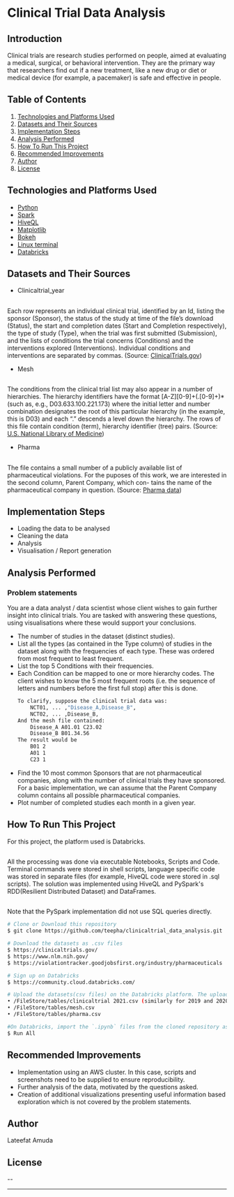 # Clinical Trial Data Analysis

## Introduction
Clinical trials are research studies performed on people, aimed at evaluating a medical, surgical, or behavioral intervention. They are the primary way that researchers find out if a new treatment, like a new drug or diet or medical device (for example, a pacemaker) is safe and effective in people.


## Table of Contents
1. <a href="#technologies-and-platforms-used">Technologies and Platforms Used</a>
2. <a href="#datasets-and-their-sources">Datasets and Their Sources</a>
3. <a href="#implementation-steps">Implementation Steps</a>
3. <a href="#analysis-performed">Analysis Performed</a>
4. <a href="#how-to-run-this-project">How To Run This Project</a>
4. <a href="#recommended-improvements">Recommended Improvements</a>
5. <a href="#author">Author</a>
6. <a href="#license">License</a>


## Technologies and Platforms Used

- [Python](https://www.python.org/)
- [Spark](https://spark.apache.org/documentation.html)
- [HiveQL](https://cwiki.apache.org/confluence/display/Hive/LanguageManual)
- [Matplotlib](https://matplotlib.org/2.0.2/users/intro.html)
- [Bokeh](https://docs.bokeh.org/en/latest/)
- [Linux terminal](https://ubuntu.com/tutorials/command-line-for-beginners)
- [Databricks](https://community.cloud.databricks.com/)


## Datasets and Their Sources

- Clinicaltrial_year
## 
Each row represents an individual clinical trial, identified by an Id, listing the sponsor (Sponsor), the status of the study at time of the file’s download (Status), the start and completion dates (Start and Completion respectively), the type of study (Type), when the trial was first submitted (Submission), and the lists of conditions the trial concerns (Conditions) and the interventions explored (Interventions). Individual conditions and interventions are separated by commas. (Source: [ClinicalTrials.gov](https://clinicaltrials.gov/))

- Mesh
##
The conditions from the clinical trial list may also appear in a number of hierarchies. The hierarchy identifiers have the format [A-Z][0-9]+(.[0-9]+)* (such as, e.g., D03.633.100.221.173) where the initial letter and number combination designates the root of this particular hierarchy (in the example, this is D03) and each “.” descends a level down the hierarchy. The rows of this file contain condition (term), hierarchy identifier (tree) pairs. (Source: [U.S. National Library of Medicine](https://www.nlm.nih.gov/))

- Pharma
##
The file contains a small number of a publicly available list of pharmaceutical violations. For the puposes of this work, we are interested in the second column, Parent Company, which con- tains the name of the pharmaceutical company in question. (Source: [Pharma data](https://violationtracker.goodjobsfirst.org/industry/pharmaceuticals))


## Implementation Steps

* Loading the data to be analysed
* Cleaning the data
* Analysis
* Visualisation / Report generation


## Analysis Performed
### Problem statements
You are a data analyst / data scientist whose client wishes to gain further insight into clinical trials. You are tasked with answering these questions, using visualisations where these would support your conclusions.

- The number of studies in the dataset (distinct studies).
- List all the types (as contained in the Type column) of studies in the dataset along with the frequencies of each type. These was ordered from most frequent to least frequent.
- List the top 5 Conditions with their frequencies.
- Each Condition can be mapped to one or more hierarchy codes. The client wishes to know the 5 most frequent roots (i.e. the sequence of letters and numbers before the first full stop) after this is done.
  ```bash
  To clarify, suppose the clinical trial data was:
      NCT01, ... ,"Disease_A,Disease_B",
      NCT02, ... ,Disease_B,
  And the mesh file contained:
      Disease_A A01.01 C23.02
      Disease_B B01.34.56
  The result would be
      B01 2
      A01 1
      C23 1
  ```
- Find the 10 most common Sponsors that are not pharmaceutical companies, along with the number of clinical trials they have sponsored. For a basic implementation, we can assume that the Parent Company column contains all possible pharmaceutical companies.
- Plot number of completed studies each month in a given year. 


## How To Run This Project

For this project, the platform used is Databricks. 
##
All the processing was done via executable Notebooks, Scripts and Code. Terminal commands were stored in shell scripts, language specific code was stored in separate files (for example, HiveQL code were stored in .sql scripts).
The solution was implemented using HiveQL and PySpark's RDD(Resilient Distributed Dataset) and DataFrames. 
##
Note that the PySpark implementation did not use SQL queries directly.

```bash
# Clone or Download this repository
$ git clone https://github.com/teepha/clinicaltrial_data_analysis.git

# Download the datasets as .csv files
$ https://clinicaltrials.gov/
$ https://www.nlm.nih.gov/
$ https://violationtracker.goodjobsfirst.org/industry/pharmaceuticals

# Sign up on Databricks
$ https://community.cloud.databricks.com/

# Upload the datasets(csv files) on the Databricks platform. The uploaded datasets, if used, must exist (and be named) in the following locations: 
• /FileStore/tables/clinicaltrial 2021.csv (similarly for 2019 and 2020 datasets)
• /FileStore/tables/mesh.csv
• /FileStore/tables/pharma.csv

#On Databricks, import the `.ipynb` files from the cloned repository as Notebooks. Open each of the Notebook and click on <Run All>. This will run all the cells in the Notebook and give the result for the analysis.
$ Run All
```

## Recommended Improvements

*  Implementation using an AWS cluster. In this case, scripts and screenshots need to be supplied to ensure reproducibility.
* Further analysis of the data, motivated by the questions asked.
* Creation of additional visualizations presenting useful information based exploration which is not covered by the problem statements.

## Author

Lateefat Amuda

## License

--

---
